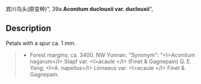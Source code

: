 宾川乌头(原变种)",
39a.**Aconitum duclouxii var. duclouxii**",

## Description
Petals with a spur ca. 1 mm.

> * Forest margins; ca. 3400. NW Yunnan.
  "Synonym": "&lt;I&gt;Aconitum nagarum&lt;/I&gt; Stapf var. &lt;I&gt;acaule &lt;/I&gt; (Finet &amp; Gagnepain) Q. E. Yang; &lt;I&gt;A. napellus&lt;/I&gt; Linnaeus var. &lt;I&gt;acaule &lt;/I&gt; Finet &amp; Gagnepain.
